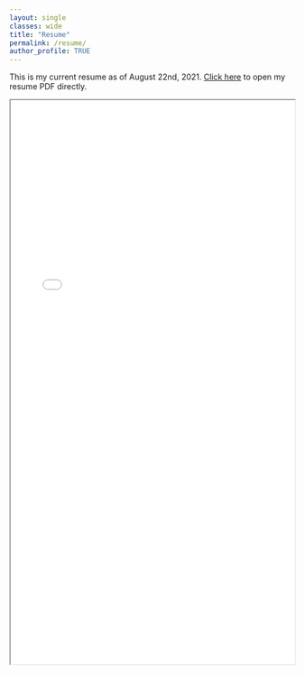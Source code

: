 ```yaml
---
layout: single
classes: wide
title: "Resume"
permalink: /resume/
author_profile: TRUE
---
```

This is my current resume as of August 22nd, 2021. <a href="/docs/resume.pdf">Click here</a> to open my resume PDF directly.

<iframe id="resumeFrame" src="/docs/resume.pdf" style="height: 1000px; width: 100%;"></iframe>
